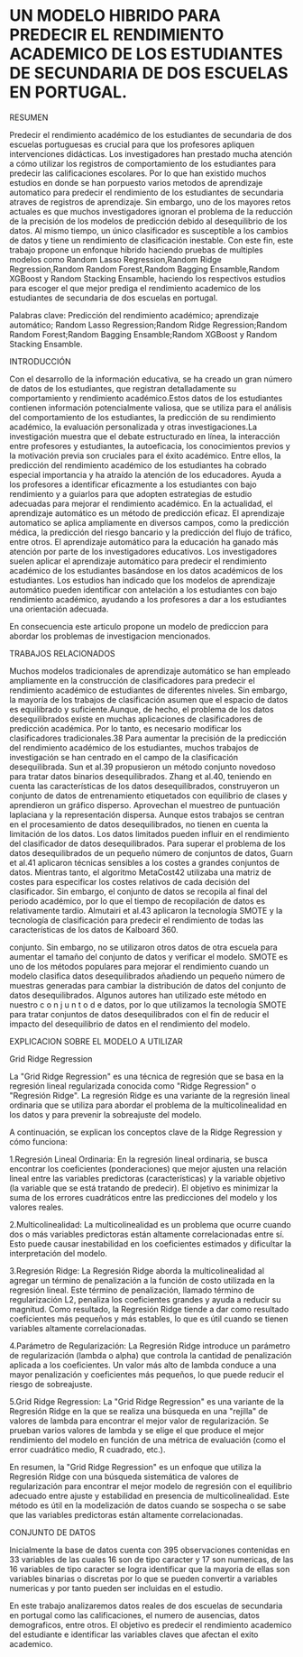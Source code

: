 # UN MODELO HIBRIDO PARA PREDECIR EL RENDIMIENTO ACADEMICO DE LOS ESTUDIANTES DE SECUNDARIA DE DOS ESCUELAS EN PORTUGAL.


RESUMEN

Predecir el rendimiento académico de los estudiantes de secundaria de dos escuelas portuguesas es crucial para que
los profesores apliquen intervenciones didácticas. Los investigadores han prestado
mucha atención a cómo utilizar los registros de comportamiento de los estudiantes para
predecir las calificaciones escolares. Por lo que han existido muchos estudios en donde se han porpuesto varios metodos
de aprendizaje automatico para predecir el rendimiento de los estudiantes de secundaria atraves de registros de aprendizaje.  Sin embargo, uno de los mayores retos actuales es que muchos investigadores ignoran el problema de la
reducción de la precisión de los modelos de predicción debido al desequilibrio de los
datos. Al mismo tiempo, un único clasificador es susceptible a los cambios de datos y
tiene un rendimiento de clasificación inestable. Con este fin, este trabajo propone un enfonque hibrido haciendo pruebas de multiples modelos como Random Lasso Regression,Random Ridge Regression,Random Random Forest,Random Bagging Ensamble,Random XGBoost y Random Stacking Ensamble, haciendo los respectivos estudios para escoger el que mejor prediga el rendimiento academico de los estudiantes de secundaria de dos escuelas en portugal. 

Palabras clave: Predicción del rendimiento académico; aprendizaje automático; Random Lasso Regression;Random Ridge Regression;Random Random Forest;Random Bagging Ensamble;Random XGBoost y Random Stacking Ensamble.


INTRODUCCIÓN

Con el desarrollo de la información educativa, se ha creado un gran número de
datos de los estudiantes, que registran detalladamente su comportamiento y
rendimiento académico.Estos datos de los estudiantes contienen información
potencialmente valiosa, que se utiliza para el análisis del comportamiento de los estudiantes, la predicción de su rendimiento académico, la evaluación personalizada y otras investigaciones.La investigación muestra que el debate
estructurado en línea, la interacción entre profesores y estudiantes, la autoeficacia, los conocimientos previos y la motivación previa son cruciales para el éxito académico. Entre ellos, la predicción del rendimiento académico de los estudiantes ha cobrado especial importancia y ha atraído la atención de los educadores. Ayuda a los profesores a identificar eficazmente a los estudiantes con bajo rendimiento y a guiarlos para que adopten estrategias de estudio adecuadas para mejorar el rendimiento académico. En la actualidad, el aprendizaje
automático es un método de predicción eficaz.
El aprendizaje automatico se aplica ampliamente en diversos campos, como la
predicción médica, la predicción del riesgo bancario y la predicción del flujo de
tráfico, entre otros. El aprendizaje automático para la educación ha ganado
más atención por parte de los investigadores educativos. Los investigadores
suelen aplicar el aprendizaje automático para predecir el rendimiento académico de los
estudiantes basándose en los datos académicos de los estudiantes. Los estudios
han indicado que los modelos de aprendizaje automático pueden identificar con
antelación a los estudiantes con bajo rendimiento académico, ayudando a los
profesores a dar a los estudiantes una orientación adecuada.

En consecuencia este articulo propone un modelo de prediccion para abordar los problemas de investigacion mencionados.

TRABAJOS RELACIONADOS

Muchos modelos tradicionales de aprendizaje automático se han empleado
ampliamente en la construcción de clasificadores para predecir el rendimiento
académico de estudiantes de diferentes niveles. Sin embargo, la mayoría de los
trabajos de clasificación asumen que el espacio de datos es equilibrado y
suficiente.Aunque, de hecho, el problema de los datos desequilibrados existe en
muchas aplicaciones de clasificadores de predicción académica. Por lo tanto, es
necesario modificar los clasificadores tradicionales.38
Para aumentar la precisión de la predicción del rendimiento académico de los
estudiantes, muchos trabajos de investigación se han centrado en el campo de la
clasificación desequilibrada. Sun et al.39 propusieron un método conjunto
novedoso para tratar datos binarios desequilibrados. Zhang et al.40, teniendo en
cuenta las características de los datos desequilibrados, construyeron un conjunto
de datos de entrenamiento etiquetados con equilibrio de clases y aprendieron un
gráfico disperso. Aprovechan el muestreo de puntuación laplaciana y la
representación dispersa. Aunque estos trabajos se centran en el procesamiento de
datos desequilibrados, no tienen en cuenta la limitación de los datos. Los datos
limitados pueden influir en el rendimiento del clasificador de datos
desequilibrados. Para superar el problema de los datos desequilibrados de un
pequeño número de conjuntos de datos, Guarn et al.41 aplicaron técnicas sensibles a los costes a grandes conjuntos de datos. Mientras tanto, el algoritmo
MetaCost42 utilizaba una matriz de costes para especificar los costes relativos de
cada decisión del clasificador. Sin embargo, el conjunto de datos se recopila al
final del periodo académico, por lo que el tiempo de recopilación de datos es
relativamente tardío. Almutairi et al.43 aplicaron la tecnología SMOTE y la
tecnología de clasificación para predecir el rendimiento de todas las
características de los datos de Kalboard 360.

conjunto. Sin embargo, no se utilizaron otros datos de otra escuela para aumentar el
tamaño del conjunto de datos y verificar el modelo. SMOTE es uno de los
métodos populares para mejorar el rendimiento cuando un modelo clasifica datos
desequilibrados añadiendo un pequeño número de muestras generadas para cambiar
la distribución de datos del conjunto de datos desequilibrados. Algunos autores han
utilizado este método en nuestro c o n j u n t o d e datos, por lo que utilizamos la
tecnología SMOTE para tratar conjuntos de datos desequilibrados con el fin de
reducir el impacto del desequilibrio de datos en el rendimiento del modelo.

EXPLICACION SOBRE EL MODELO A UTILIZAR

Grid Ridge Regression



La "Grid Ridge Regression" es una técnica de regresión que se basa en la regresión lineal regularizada conocida como "Ridge Regression" o "Regresión Ridge". La regresión Ridge es una variante de la regresión lineal ordinaria que se utiliza para abordar el problema de la multicolinealidad en los datos y para prevenir la sobreajuste del modelo.

A continuación, se explican los conceptos clave de la Ridge Regression y cómo funciona:

1.Regresión Lineal Ordinaria: En la regresión lineal ordinaria, se busca encontrar los coeficientes (ponderaciones) que mejor ajusten una relación lineal entre las variables predictoras (características) y la variable objetivo (la variable que se está tratando de predecir). El objetivo es minimizar la suma de los errores cuadráticos entre las predicciones del modelo y los valores reales.


2.Multicolinealidad: La multicolinealidad es un problema que ocurre cuando dos o más variables predictoras están altamente correlacionadas entre sí. Esto puede causar inestabilidad en los coeficientes estimados y dificultar la interpretación del modelo.


3.Regresión Ridge: La Regresión Ridge aborda la multicolinealidad al agregar un término de penalización a la función de costo utilizada en la regresión lineal. Este término de penalización, llamado término de regularización L2, penaliza los coeficientes grandes y ayuda a reducir su magnitud. Como resultado, la Regresión Ridge tiende a dar como resultado coeficientes más pequeños y más estables, lo que es útil cuando se tienen variables altamente correlacionadas.


4.Parámetro de Regularización: La Regresión Ridge introduce un parámetro de regularización (lambda o alpha) que controla la cantidad de penalización aplicada a los coeficientes. Un valor más alto de lambda conduce a una mayor penalización y coeficientes más pequeños, lo que puede reducir el riesgo de sobreajuste.


5.Grid Ridge Regression: La "Grid Ridge Regression" es una variante de la Regresión Ridge en la que se realiza una búsqueda en una "rejilla" de valores de lambda para encontrar el mejor valor de regularización. Se prueban varios valores de lambda y se elige el que produce el mejor rendimiento del modelo en función de una métrica de evaluación (como el error cuadrático medio, R cuadrado, etc.).


En resumen, la "Grid Ridge Regression" es un enfoque que utiliza la Regresión Ridge con una búsqueda sistemática de valores de regularización para encontrar el mejor modelo de regresión con el equilibrio adecuado entre ajuste y estabilidad en presencia de multicolinealidad. Este método es útil en la modelización de datos cuando se sospecha o se sabe que las variables predictoras están altamente correlacionadas.


CONJUNTO DE DATOS

Inicialmente la base de datos cuenta con 395 observaciones contenidas en 33 variables de las cuales 16 son de tipo caracter y 17 son numericas, de las 16 variables de tipo caracter se logra identificar que la mayoria de ellas son variables binarias o discretas por lo que se pueden convertir a variables numericas y por tanto pueden ser incluidas en el estudio. 


En este trabajo analizaremos datos reales de dos escuelas de secundaria en portugal como las calificaciones, el numero de ausencias, datos demograficos, entre otros. El objetivo es predecir el rendimiento academico del estudiante e identificar las variables claves que afectan el exito academico.





